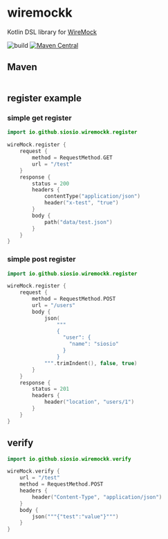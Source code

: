 # wiremockk
Kotlin DSL library for [WireMock](https://github.com/wiremock/wiremock)

![build](https://github.com/siosio/wiremockk/actions/workflows/build.yml/badge.svg)
[![Maven Central](https://img.shields.io/maven-central/v/io.github.siosio/wiremockk?style=plastic)](https://search.maven.org/artifact/io.github.siosio/wiremockk)

## Maven
```pom
```

## register example
### simple get register
```kotlin
import io.github.siosio.wiremockk.register

wireMock.register {
    request {
        method = RequestMethod.GET
        url = "/test"
    }
    response {
        status = 200
        headers {
            contentType("application/json")
            header("x-test", "true")
        }
        body {
            path("data/test.json")
        }
    }
}
```

### simple post register
```kotlin
import io.github.siosio.wiremockk.register

wireMock.register {
    request {
        method = RequestMethod.POST
        url = "/users"
        body {
            json(
                """
                {
                  "user": {
                    "name": "siosio"
                  }
                }
            """.trimIndent(), false, true)
        }
    }
    response {
        status = 201
        headers {
            header("location", "users/1")
        }
    }
}
```

## verify
```kotlin
import io.github.siosio.wiremockk.verify

wireMock.verify {
    url = "/test"
    method = RequestMethod.POST
    headers {
        header("Content-Type", "application/json")
    }
    body {
        json("""{"test":"value"}""")
    }
}
```
